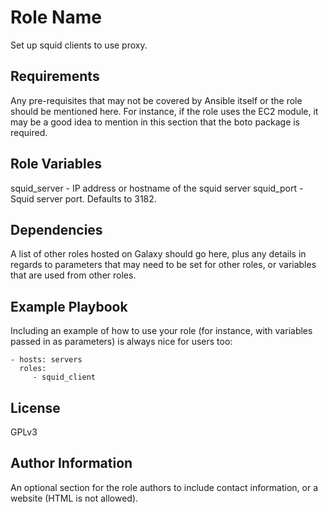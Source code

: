 Role Name
=========

Set up squid clients to use proxy.

Requirements
------------

Any pre-requisites that may not be covered by Ansible itself or the role should be mentioned here. For instance, if the role uses the EC2 module, it may be a good idea to mention in this section that the boto package is required.

Role Variables
--------------

squid_server - IP address or hostname of the squid server
squid_port - Squid server port.  Defaults to 3182.

Dependencies
------------

A list of other roles hosted on Galaxy should go here, plus any details in regards to parameters that may need to be set for other roles, or variables that are used from other roles.

Example Playbook
----------------

Including an example of how to use your role (for instance, with variables passed in as parameters) is always nice for users too:

    - hosts: servers
      roles:
         - squid_client

License
-------

GPLv3

Author Information
------------------

An optional section for the role authors to include contact information, or a website (HTML is not allowed).
